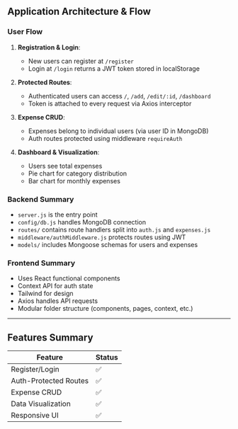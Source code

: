 ##  Application Architecture & Flow

###  User Flow

1. **Registration & Login**:

   * New users can register at `/register`
   * Login at `/login` returns a JWT token stored in localStorage

2. **Protected Routes**:

   * Authenticated users can access `/`, `/add`, `/edit/:id`, `/dashboard`
   * Token is attached to every request via Axios interceptor

3. **Expense CRUD**:

   * Expenses belong to individual users (via user ID in MongoDB)
   * Auth routes protected using middleware `requireAuth`

4. **Dashboard & Visualization**:

   * Users see total expenses
   * Pie chart for category distribution
   * Bar chart for monthly expenses

###  Backend Summary

* `server.js` is the entry point
* `config/db.js` handles MongoDB connection
* `routes/` contains route handlers split into `auth.js` and `expenses.js`
* `middleware/authMiddleware.js` protects routes using JWT
* `models/` includes Mongoose schemas for users and expenses

###  Frontend Summary

* Uses React functional components
* Context API for auth state
* Tailwind for design
* Axios handles API requests
* Modular folder structure (components, pages, context, etc.)

---

##  Features Summary

| Feature               | Status |
| --------------------- | ------ |
| Register/Login        | ✅      |
| Auth-Protected Routes | ✅      |
| Expense CRUD          | ✅      |
| Data Visualization    | ✅      |
| Responsive UI         | ✅      |


